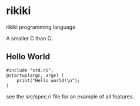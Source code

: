 # rikiki
rikiki programming language


A smaller C than C.


## Hello World
```
#include "std.ri";
@startup(argc, argv) (
    print("Hello world!\n");
)
```


see the src/spec.ri file for an example of all features.


